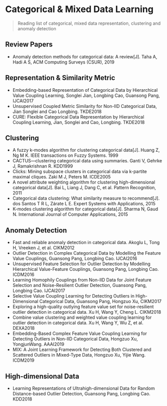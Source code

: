 # Categorical & Mixed Data Learning

> Reading list of categorical, mixed data representation, clustering and anomaly detection

## Review Papers
- Anomaly detection methods for categorical data: A review[J]. Taha A, Hadi A S, ACM Computing Surveys (CSUR), 2019

## Representation & Similarity Metric
- Embedding-based Representation of Categorical Data by Hierarchical Value Coupling Learning, Songlei Jian, Longbing Cao, Guansong Pang, IJCAI2017
- Unsupervised Coupled Metric Similarity for Non-IID Categorical Data, Jian Songlei and Cao Longbing. TKDE2018
- CURE: Flexible Categorical Data Representation by Hierarchical Coupling Learning, Jian, Songlei and Cao, Longbing. TKDE2018

## Clustering
- A fuzzy k-modes algorithm for clustering categorical data[J]. Huang Z, Ng M K. IEEE transactions on Fuzzy Systems. 1999
- CACTUS—clustering categorical data using summaries. Ganti V, Gehrke J, Ramakrishnan R. KDD1999
- Clicks: Mining subspace clusters in categorical data via k-partite maximal cliques. Zaki M J, Peters M. ICDE2005
- A novel attribute weighting algorithm for clustering high-dimensional categorical data[J]. Bai L, Liang J, Dang C, et al. Pattern Recognition, 2011
- Categorical data clustering: What similarity measure to recommend[J]. dos Santos T R L, Zárate L E. Expert Systems with Applications, 2015
- K-modes clustering algorithm for categorical data[J]. Sharma N, Gaud N. International Journal of Computer Applications, 2015

## Anomaly Detection
- Fast and reliable anomaly detection in categorical data. Akoglu L, Tong H, Vreeken J, et al. CIKM2012
- Outlier Detection in Complex Categorical Data by Modelling the Feature Value Couplings, Guansong Pang, Longbing Cao. IJCAI2016
- Unsupervised Feature Selection for Outlier Detection by Modelling Hierarchical Value-Feature Couplings, Guansong Pang, Longbing Cao. ICDM2016 
- Learning Homophily Couplings from Non-IID Data for Joint Feature Selection and Noise-Resilient Outlier Detection, Guansong Pang, Longbing Cao. IJCAI2017
- Selective Value Coupling Learning for Detecting Outliers in High-Dimensional Categorical Data, Guansong Pang, Hongzuo Xu, CIKM2017
- Exploring a high-quality outlying feature value set for noise-resilient outlier detection in categorical data. Xu H, Wang Y, Cheng L. CIKM2018
- Combine value clustering and weighted value coupling learning for outlier detection in categorical data. Xu H, Wang Y, Wu Z, et al. DEXA2018
- Embedding-Based Complex Feature Value Coupling Learning for Detecting Outliers in Non-IID Categorical Data, Hongzuo Xu, YongjunWang. AAAI2019
- MIX: A Joint Learning Framework for Detecting Both Clustered and Scattered Outliers in Mixed-Type Data, Hongzuo Xu, Yijie Wang. ICDM2019

## High-dimensional Data
- Learning Representations of Ultrahigh-dimensional Data for Random Distance-based Outlier Detection, Guansong Pang, Longbing Cao. KDD2018
